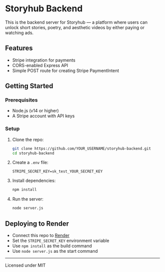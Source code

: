 # Storyhub Backend

This is the backend server for Storyhub — a platform where users can unlock short stories, poetry, and aesthetic videos by either paying or watching ads.

## Features

- Stripe integration for payments
- CORS-enabled Express API
- Simple POST route for creating Stripe PaymentIntent

## Getting Started

### Prerequisites

- Node.js (v14 or higher)
- A Stripe account with API keys

### Setup

1. Clone the repo:
   ```bash
   git clone https://github.com/YOUR_USERNAME/storyhub-backend.git
   cd storyhub-backend
   ```

2. Create a `.env` file:
   ```
   STRIPE_SECRET_KEY=sk_test_YOUR_SECRET_KEY
   ```

3. Install dependencies:
   ```bash
   npm install
   ```

4. Run the server:
   ```bash
   node server.js
   ```

## Deploying to Render

- Connect this repo to [Render](https://render.com)
- Set the `STRIPE_SECRET_KEY` environment variable
- Use `npm install` as the build command
- Use `node server.js` as the start command

---
Licensed under MIT
